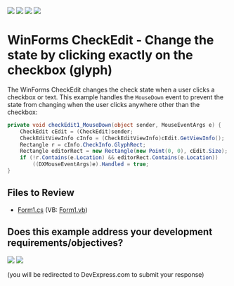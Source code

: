 <!-- default badges list -->
![](https://img.shields.io/endpoint?url=https://codecentral.devexpress.com/api/v1/VersionRange/128620920/13.1.4%2B)
[![](https://img.shields.io/badge/Open_in_DevExpress_Support_Center-FF7200?style=flat-square&logo=DevExpress&logoColor=white)](https://supportcenter.devexpress.com/ticket/details/E315)
[![](https://img.shields.io/badge/📖_How_to_use_DevExpress_Examples-e9f6fc?style=flat-square)](https://docs.devexpress.com/GeneralInformation/403183)
[![](https://img.shields.io/badge/💬_Leave_Feedback-feecdd?style=flat-square)](#does-this-example-address-your-development-requirementsobjectives)
<!-- default badges end -->

# WinForms CheckEdit - Change the state by clicking exactly on the checkbox (glyph)

The WinForms CheckEdit changes the check state when a user clicks a checkbox or text. This example handles the `MouseDown` event to prevent the state from changing when the user clicks anywhere other than the checkbox:

```csharp
private void checkEdit1_MouseDown(object sender, MouseEventArgs e) {
    CheckEdit cEdit = (CheckEdit)sender;
    CheckEditViewInfo cInfo = (CheckEditViewInfo)cEdit.GetViewInfo();
    Rectangle r = cInfo.CheckInfo.GlyphRect;
    Rectangle editorRect = new Rectangle(new Point(0, 0), cEdit.Size);
    if (!r.Contains(e.Location) && editorRect.Contains(e.Location))
        ((DXMouseEventArgs)e).Handled = true;
}
```


## Files to Review

* [Form1.cs](./CS/Q181266/Form1.cs) (VB: [Form1.vb](./VB/Q181266/Form1.vb))
<!-- feedback -->
## Does this example address your development requirements/objectives?

[<img src="https://www.devexpress.com/support/examples/i/yes-button.svg"/>](https://www.devexpress.com/support/examples/survey.xml?utm_source=github&utm_campaign=winforms-checkedit-change-state-by-clicking-checkbox&~~~was_helpful=yes) [<img src="https://www.devexpress.com/support/examples/i/no-button.svg"/>](https://www.devexpress.com/support/examples/survey.xml?utm_source=github&utm_campaign=winforms-checkedit-change-state-by-clicking-checkbox&~~~was_helpful=no)

(you will be redirected to DevExpress.com to submit your response)
<!-- feedback end -->
